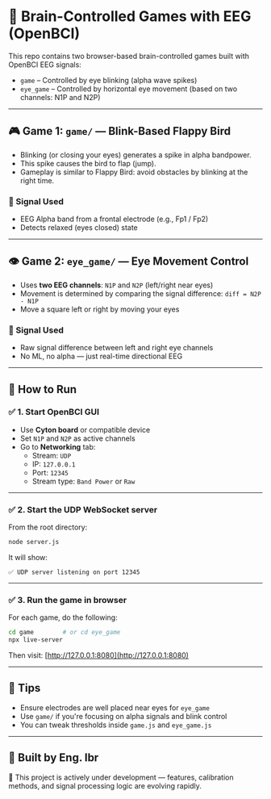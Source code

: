 # 🧠 Brain-Controlled Games with EEG (OpenBCI)

This repo contains two browser-based brain-controlled games built with OpenBCI EEG signals:

- `game` – Controlled by eye blinking (alpha wave spikes)
- `eye_game` – Controlled by horizontal eye movement (based on two channels: N1P and N2P)

---

## 🎮 Game 1: `game/` — Blink-Based Flappy Bird

- Blinking (or closing your eyes) generates a spike in alpha bandpower.
- This spike causes the bird to flap (jump).
- Gameplay is similar to Flappy Bird: avoid obstacles by blinking at the right time.

### 🔁 Signal Used
- EEG Alpha band from a frontal electrode (e.g., Fp1 / Fp2)
- Detects relaxed (eyes closed) state

---

## 👁️ Game 2: `eye_game/` — Eye Movement Control

- Uses **two EEG channels**: `N1P` and `N2P` (left/right near eyes)
- Movement is determined by comparing the signal difference: `diff = N2P - N1P`
- Move a square left or right by moving your eyes

### 🔁 Signal Used
- Raw signal difference between left and right eye channels
- No ML, no alpha — just real-time directional EEG

---

## 🚀 How to Run

### ✅ 1. Start OpenBCI GUI
- Use **Cyton board** or compatible device
- Set `N1P` and `N2P` as active channels
- Go to **Networking** tab:
  - Stream: `UDP`
  - IP: `127.0.0.1`
  - Port: `12345`
  - Stream type: `Band Power` or `Raw`

---

### ✅ 2. Start the UDP WebSocket server

From the root directory:

```bash
node server.js
```

It will show:
```
✅ UDP server listening on port 12345
```

---

### ✅ 3. Run the game in browser

For each game, do the following:

```bash
cd game        # or cd eye_game
npx live-server
```

Then visit: [http://127.0.0.1:8080](http://127.0.0.1:8080)

---

## 🧪 Tips
- Ensure electrodes are well placed near eyes for `eye_game`
- Use `game/` if you're focusing on alpha signals and blink control
- You can tweak thresholds inside `game.js` and `eye_game.js`

---

## 🧠 Built by Eng. Ibr

🚧 This project is actively under development — features, calibration methods, and signal processing logic are evolving rapidly.

